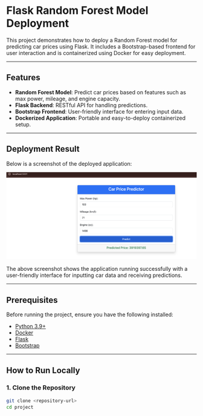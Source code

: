 # Flask Random Forest Model Deployment

This project demonstrates how to deploy a Random Forest model for predicting car prices using Flask. It includes a Bootstrap-based frontend for user interaction and is containerized using Docker for easy deployment.

---

## Features

- **Random Forest Model**: Predict car prices based on features such as max power, mileage, and engine capacity.
- **Flask Backend**: RESTful API for handling predictions.
- **Bootstrap Frontend**: User-friendly interface for entering input data.
- **Dockerized Application**: Portable and easy-to-deploy containerized setup.

---

## Deployment Result

Below is a screenshot of the deployed application:

![Deployment Screenshot](assets/result.png)

The above screenshot shows the application running successfully with a user-friendly interface for inputting car data and receiving predictions.

---

## Prerequisites

Before running the project, ensure you have the following installed:

- [Python 3.9+](https://www.python.org/downloads/)
- [Docker](https://www.docker.com/)
- [Flask](https://flask.palletsprojects.com/)
- [Bootstrap](https://getbootstrap.com/)

---

## How to Run Locally

### 1. Clone the Repository

```bash
git clone <repository-url>
cd project
